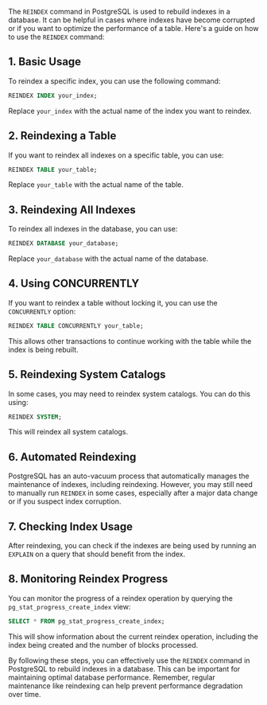 The `REINDEX` command in PostgreSQL is used to rebuild indexes in a database. It can be helpful in cases where indexes have become corrupted or if you want to optimize the performance of a table. Here's a guide on how to use the `REINDEX` command:

## 1. **Basic Usage**

To reindex a specific index, you can use the following command:

```sql
REINDEX INDEX your_index;
```

Replace `your_index` with the actual name of the index you want to reindex.

## 2. **Reindexing a Table**

If you want to reindex all indexes on a specific table, you can use:

```sql
REINDEX TABLE your_table;
```

Replace `your_table` with the actual name of the table.

## 3. **Reindexing All Indexes**

To reindex all indexes in the database, you can use:

```sql
REINDEX DATABASE your_database;
```

Replace `your_database` with the actual name of the database.

## 4. **Using CONCURRENTLY**

If you want to reindex a table without locking it, you can use the `CONCURRENTLY` option:

```sql
REINDEX TABLE CONCURRENTLY your_table;
```

This allows other transactions to continue working with the table while the index is being rebuilt.

## 5. **Reindexing System Catalogs**

In some cases, you may need to reindex system catalogs. You can do this using:

```sql
REINDEX SYSTEM;
```

This will reindex all system catalogs.

## 6. **Automated Reindexing**

PostgreSQL has an auto-vacuum process that automatically manages the maintenance of indexes, including reindexing. However, you may still need to manually run `REINDEX` in some cases, especially after a major data change or if you suspect index corruption.

## 7. **Checking Index Usage**

After reindexing, you can check if the indexes are being used by running an `EXPLAIN` on a query that should benefit from the index.

## 8. **Monitoring Reindex Progress**

You can monitor the progress of a reindex operation by querying the `pg_stat_progress_create_index` view:

```sql
SELECT * FROM pg_stat_progress_create_index;
```

This will show information about the current reindex operation, including the index being created and the number of blocks processed.

By following these steps, you can effectively use the `REINDEX` command in PostgreSQL to rebuild indexes in a database. This can be important for maintaining optimal database performance. Remember, regular maintenance like reindexing can help prevent performance degradation over time.
